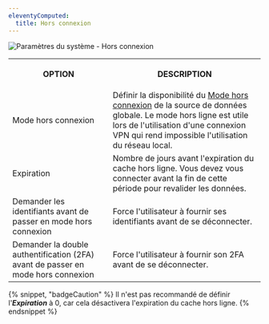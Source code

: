 ```yaml
---
eleventyComputed:
  title: Hors connexion
---
```

![Paramètres du système - Hors connexion](https://cdnweb.devolutions.net/docs/fr/rdm/windows/clip3562.png)

<table>
	<tr>
		<th>

OPTION
		</th>
		<th>
DESCRIPTION
		</th>
	</tr>
		<td>
Mode hors connexion
		</td>
		<td>
Définir la disponibilité du [Mode hors connexion](/rdm/windows/data-sources/offline-mode/) de la source de données globale. Le mode hors ligne est utile lors de l'utilisation d'une connexion VPN qui rend impossible l'utilisation du réseau local.
		</td>
	</tr>
		<td>
Expiration
		</td>
		<td>
Nombre de jours avant l'expiration du cache hors ligne. Vous devez vous connecter avant la fin de cette période pour revalider les données.
		</td>
	</tr>
		<td>
Demander les identifiants avant de passer en mode hors connexion
		</td>
		<td>
Force l'utilisateur à fournir ses identifiants avant de se déconnecter.
		</td>
	</tr>
		<td>
Demander la double authentification (2FA) avant de passer en mode hors connexion
		</td>
		<td>
Force l'utilisateur à fournir son 2FA avant de se déconnecter.
		</td>
	</tr>
</table>

{% snippet, "badgeCaution" %}
Il n'est pas recommandé de définir l'***Expiration*** à 0, car cela désactivera l'expiration du cache hors ligne.
{% endsnippet %}
